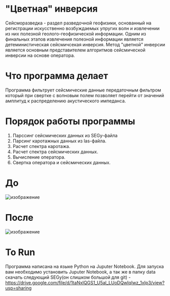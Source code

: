 # "Цветная" инверсия
Сейсморазведка -  раздел разведочной геофизики, основанный на регистрации искусственно возбуждаемых упругих волн и извлечении из них полезной геолого-геофизической информации.
Одним из финальных этапов извлечения полезной информации является детеминистическая сейсмичсекая инверсия. Метод "цветной" инверсии является основным представителем алгоритмов сейсмической инверсии на основе оператора.

# Что программа делает
Программа фильтрует сейсмические данные передаточным фильтром который при свертке с волновым полем позволяет перейти от значений амплитуд к распределению акустического импеданса.

# Порядок работы программы
1. Парссинг сейсмических данных из SEGy-файла
2. Парсинг каротажных данных из las-файла.
3. Расчет спектра каротажа.
4. Расчет спектра сейсмических данных.
5. Вычисление оператора.
6. Свертка оператора и сейсмических данных.

# До
![изображение](https://user-images.githubusercontent.com/62353818/170700642-fb561e4f-2535-4b5f-8c75-5baa6ee842f8.png)
# После
![изображение](https://user-images.githubusercontent.com/62353818/170700784-5d4795f9-6637-42d4-9caf-1eeedd1bc66f.png)
# To Run
Программа написана на языке Python на Juputer Notebook.
Для запуска вам необходимо установить Juputer Notebook, а так же в папку data скачать следующий SEGy(он слишком большой для git) - https://drive.google.com/file/d/1taNxIQGS1_U5al_LUoDQwIqIwz_1xIp3/view?usp=sharing

